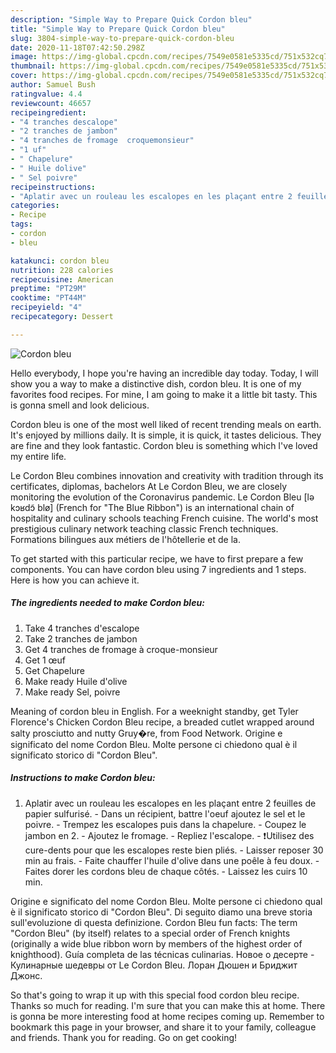 ```yaml
---
description: "Simple Way to Prepare Quick Cordon bleu"
title: "Simple Way to Prepare Quick Cordon bleu"
slug: 3804-simple-way-to-prepare-quick-cordon-bleu
date: 2020-11-18T07:42:50.298Z
image: https://img-global.cpcdn.com/recipes/7549e0581e5335cd/751x532cq70/cordon-bleu-photo-principale-de-la-recette.jpg
thumbnail: https://img-global.cpcdn.com/recipes/7549e0581e5335cd/751x532cq70/cordon-bleu-photo-principale-de-la-recette.jpg
cover: https://img-global.cpcdn.com/recipes/7549e0581e5335cd/751x532cq70/cordon-bleu-photo-principale-de-la-recette.jpg
author: Samuel Bush
ratingvalue: 4.4
reviewcount: 46657
recipeingredient:
- "4 tranches descalope"
- "2 tranches de jambon"
- "4 tranches de fromage  croquemonsieur"
- "1 uf"
- " Chapelure"
- " Huile dolive"
- " Sel poivre"
recipeinstructions:
- "Aplatir avec un rouleau les escalopes en les plaçant entre 2 feuilles de papier sulfurisé. Dans un récipient, battre l&#39;oeuf ajoutez le sel et le poivre. Trempez les escalopes puis dans la chapelure. Coupez le jambon en 2. Ajoutez le fromage. Repliez l&#39;escalope. ❗Utilisez des cure-dents pour que les escalopes reste bien pliés. Laisser reposer 30 min au frais. Faite chauffer l&#39;huile d&#39;olive dans une poêle à feu doux. Faites dorer les cordons bleu de chaque côtés. Laissez les cuirs 10 min."
categories:
- Recipe
tags:
- cordon
- bleu

katakunci: cordon bleu 
nutrition: 228 calories
recipecuisine: American
preptime: "PT29M"
cooktime: "PT44M"
recipeyield: "4"
recipecategory: Dessert

---
```



![Cordon bleu](https://img-global.cpcdn.com/recipes/7549e0581e5335cd/751x532cq70/cordon-bleu-photo-principale-de-la-recette.jpg)

Hello everybody, I hope you're having an incredible day today. Today, I will show you a way to make a distinctive dish, cordon bleu. It is one of my favorites food recipes. For mine, I am going to make it a little bit tasty. This is gonna smell and look delicious.

Cordon bleu is one of the most well liked of recent trending meals on earth. It's enjoyed by millions daily. It is simple, it is quick, it tastes delicious. They are fine and they look fantastic. Cordon bleu is something which I've loved my entire life.

Le Cordon Bleu combines innovation and creativity with tradition through its certificates, diplomas, bachelors At Le Cordon Bleu, we are closely monitoring the evolution of the Coronavirus pandemic. Le Cordon Bleu [lə kɔʁdɔ̃ blø] (French for &#34;The Blue Ribbon&#34;) is an international chain of hospitality and culinary schools teaching French cuisine. The world&#39;s most prestigious culinary network teaching classic French techniques. Formations bilingues aux métiers de l&#39;hôtellerie et de la.


To get started with this particular recipe, we have to first prepare a few components. You can have cordon bleu using 7 ingredients and 1 steps. Here is how you can achieve it.

<!--inarticleads1-->

##### The ingredients needed to make Cordon bleu:

1. Take 4 tranches d&#39;escalope
1. Take 2 tranches de jambon
1. Get 4 tranches de fromage à croque-monsieur
1. Get 1 œuf
1. Get  Chapelure
1. Make ready  Huile d&#39;olive
1. Make ready  Sel, poivre


Meaning of cordon bleu in English. For a weeknight standby, get Tyler Florence&#39;s Chicken Cordon Bleu recipe, a breaded cutlet wrapped around salty prosciutto and nutty Gruy�re, from Food Network. Origine e significato del nome Cordon Bleu. Molte persone ci chiedono qual è il significato storico di &#34;Cordon Bleu&#34;. 

<!--inarticleads2-->

##### Instructions to make Cordon bleu:

1. Aplatir avec un rouleau les escalopes en les plaçant entre 2 feuilles de papier sulfurisé. - Dans un récipient, battre l&#39;oeuf ajoutez le sel et le poivre. - Trempez les escalopes puis dans la chapelure. - Coupez le jambon en 2. - Ajoutez le fromage. - Repliez l&#39;escalope. - ❗Utilisez des cure-dents pour que les escalopes reste bien pliés. - Laisser reposer 30 min au frais. - Faite chauffer l&#39;huile d&#39;olive dans une poêle à feu doux. - Faites dorer les cordons bleu de chaque côtés. - Laissez les cuirs 10 min.


Origine e significato del nome Cordon Bleu. Molte persone ci chiedono qual è il significato storico di &#34;Cordon Bleu&#34;. Di seguito diamo una breve storia sull&#39;evoluzione di questa definizione. Cordon Bleu fun facts: The term &#34;Cordon Bleu&#34; (by itself) relates to a special order of French knights (originally a wide blue ribbon worn by members of the highest order of knighthood). Guía completa de las técnicas culinarias. Новое о десерте - Кулинарные шедевры от Le Cordon Bleu. Лоран Дюшен и Бриджит Джонс. 

So that's going to wrap it up with this special food cordon bleu recipe. Thanks so much for reading. I'm sure that you can make this at home. There is gonna be more interesting food at home recipes coming up. Remember to bookmark this page in your browser, and share it to your family, colleague and friends. Thank you for reading. Go on get cooking!
